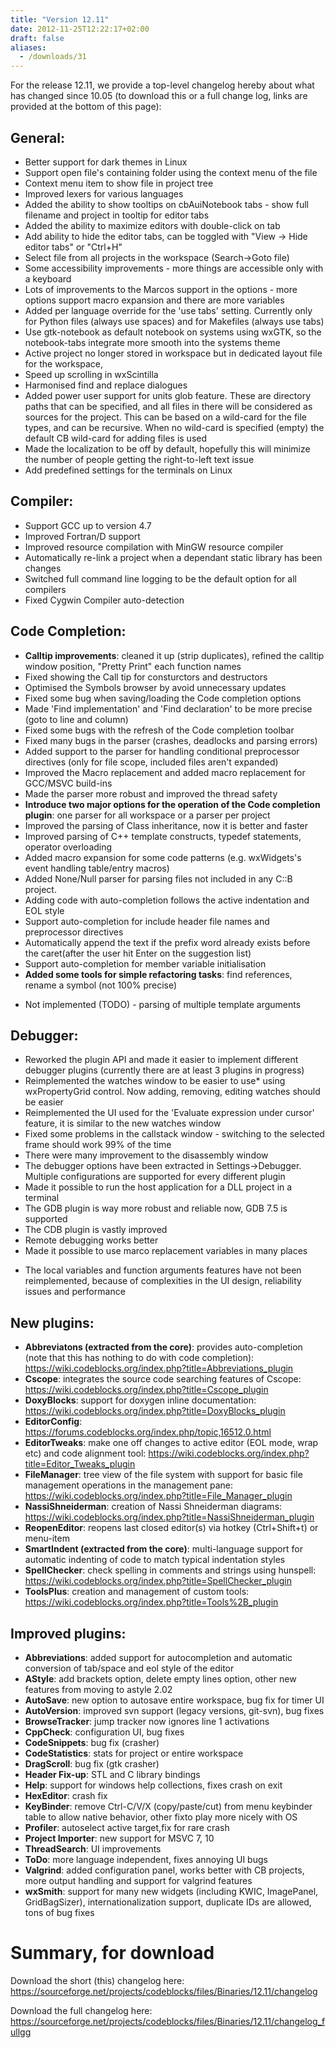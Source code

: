 ```yaml
---
title: "Version 12.11"
date: 2012-11-25T12:22:17+02:00
draft: false
aliases:
  - /downloads/31
---
```

For the release 12.11, we provide a top-level changelog hereby about what has changed since 10.05 (to download this or a full change log, links are provided at the bottom of this page):

## General:

- Better support for dark themes in Linux
- Support open file's containing folder using the context menu of the file
- Context menu item to show file in project tree
- Improved lexers for various languages
- Added the ability to show tooltips on cbAuiNotebook tabs - show full filename and project in tooltip for editor tabs
- Added the ability to maximize editors with double-click on tab
- Add ability to hide the editor tabs, can be toggled with "View -> Hide editor tabs" or "Ctrl+H"
- Select file from all projects in the workspace (Search->Goto file)
- Some accessibility improvements - more things are accessible only with a keyboard
- Lots of improvements to the Marcos support in the options - more options support macro expansion and there are more variables
- Added per language override for the 'use tabs' setting. Currently only for Python files (always use spaces) and for Makefiles (always use tabs)
- Use gtk-notebook as default notebook on systems using wxGTK, so the notebook-tabs integrate more smooth into the systems theme
- Active project no longer stored in workspace but in dedicated layout file for the workspace,
- Speed up scrolling in wxScintilla
- Harmonised find and replace dialogues
- Added power user support for units glob feature. These are directory paths that can be specified, and all files in there will be considered as sources for the project. This can be based on a wild-card for the file types, and can be recursive. When no wild-card is specified (empty) the default CB wild-card for adding files is used
- Made the localization to be off by default, hopefully this will minimize the number of people getting the right-to-left text issue
- Add predefined settings for the terminals on Linux

## Compiler:

- Support GCC up to version 4.7
- Improved Fortran/D support
- Improved resource compilation with MinGW resource compiler
- Automatically re-link a project when a dependant static library has been changes
- Switched full command line logging to be the default option for all compilers
- Fixed Cygwin Compiler auto-detection

## Code Completion:

- **Calltip improvements**: cleaned it up (strip duplicates), refined the calltip window position, "Pretty Print" each function names
- Fixed showing the Call tip for consturctors and destructors
- Optimised the Symbols browser by avoid unnecessary updates
- Fixed some bug when saving/loading the Code completion options
- Made 'Find implementation' and 'Find declaration' to be more precise (goto to line and column)
- Fixed some bugs with the refresh of the Code completion toolbar
- Fixed many bugs in the parser (crashes, deadlocks and parsing errors)
- Added support to the parser for handling conditional preprocessor directives (only for file scope, included files aren't expanded)
- Improved the Macro replacement and added macro replacement for GCC/MSVC build-ins
- Made the parser more robust and improved the thread safety
- **Introduce two major options for the operation of the Code completion plugin**: one parser for all workspace or a parser per project
- Improved the parsing of Class inheritance, now it is better and faster
- Improved parsing of C++ template constructs, typedef statements, operator overloading
- Added macro expansion for some code patterns (e.g. wxWidgets's event handling table/entry macros)
- Added None/Null parser for parsing files not included in any C::B project.
- Adding code with auto-completion follows the active indentation and EOL style
- Support auto-completion for include header file names and preprocessor directives
- Automatically append the text if the prefix word already exists before the caret(after the user hit Enter on the suggestion list)
- Support auto-completion for member variable initialisation
- **Added some tools for simple refactoring tasks**: find references, rename a symbol (not 100% precise)

* Not implemented (TODO) - parsing of multiple template arguments

## Debugger:

- Reworked the plugin API and made it easier to implement different debugger plugins (currently there are at least 3 plugins in progress)
- Reimplemented the watches window to be easier to use* using wxPropertyGrid control. Now adding, removing, editing watches should be easier
- Reimplemented the UI used for the 'Evaluate expression under cursor' feature, it is similar to the new watches window
- Fixed some problems in the callstack window - switching to the selected frame should work 99% of the time
- There were many improvement to the disassembly window
- The debugger options have been extracted in Settings->Debugger. Multiple configurations are supported for every different plugin
- Made it possible to run the host application for a DLL project in a terminal
- The GDB plugin is way more robust and reliable now, GDB 7.5 is supported
- The CDB plugin is vastly improved
- Remote debugging works better
- Made it possible to use marco replacement variables in many places

* The local variables and function arguments features have not been reimplemented, because of complexities in the UI design, reliability issues and performance

## New plugins:

- **Abbreviatons (extracted from the core)**: provides auto-completion (note that this has nothing to do with code completion): https://wiki.codeblocks.org/index.php?title=Abbreviations_plugin
- **Cscope**: integrates the source code searching features of Cscope: https://wiki.codeblocks.org/index.php?title=Cscope_plugin
- **DoxyBlocks**: support for doxygen inline documentation: https://wiki.codeblocks.org/index.php?title=DoxyBlocks_plugin
- **EditorConfig**: https://forums.codeblocks.org/index.php/topic,16512.0.html
- **EditorTweaks**: make one off changes to active editor (EOL mode, wrap etc) and code alignment tool: https://wiki.codeblocks.org/index.php?title=Editor_Tweaks_plugin
- **FileManager**: tree view of the file system with support for basic file management operations in the management pane: https://wiki.codeblocks.org/index.php?title=File_Manager_plugin
- **NassiShneiderman**: creation of Nassi Shneiderman diagrams: https://wiki.codeblocks.org/index.php?title=NassiShneiderman_plugin
- **ReopenEditor**: reopens last closed editor(s) via hotkey (Ctrl+Shift+t) or menu-item
- **SmartIndent (extracted from the core)**: multi-language support for automatic indenting of code to match typical indentation styles
- **SpellChecker**: check spelling in comments and strings using hunspell: https://wiki.codeblocks.org/index.php?title=SpellChecker_plugin
- **ToolsPlus**: creation and management of custom tools: https://wiki.codeblocks.org/index.php?title=Tools%2B_plugin

## Improved plugins:

- **Abbreviations**: added support for autocompletion and automatic conversion of tab/space and eol style of the editor
- **AStyle**: add brackets option, delete empty lines option, other new features from moving to astyle 2.02
- **AutoSave**: new option to autosave entire workspace, bug fix for timer UI
- **AutoVersion**: improved svn support (legacy versions, git-svn), bug fixes
- **BrowseTracker**: jump tracker now ignores line 1 activations
- **CppCheck**: configuration UI, bug fixes
- **CodeSnippets**: bug fix (crasher)
- **CodeStatistics**: stats for project or entire workspace
- **DragScroll**: bug fix (gtk crasher)
- **Header Fix-up**: STL and C library bindings
- **Help**: support for windows help collections, fixes crash on exit
- **HexEditor**: crash fix
- **KeyBinder**: remove Ctrl-C/V/X (copy/paste/cut) from menu keybinder table to allow native behavior, other fixto play more nicely with OS
- **Profiler**: autoselect active target,fix for rare crash
- **Project Importer**: new support for MSVC 7, 10
- **ThreadSearch**: UI improvements
- **ToDo**: more language independent, fixes annoying UI bugs
- **Valgrind**: added configuration panel, works better with CB projects, more output handling and support for valgrind features
- **wxSmith**: support for many new widgets (including KWIC, ImagePanel, GridBagSizer), internationalization support, duplicate IDs are allowed, tons of bug fixes

# Summary, for download

Download the short (this) changelog here: https://sourceforge.net/projects/codeblocks/files/Binaries/12.11/changelog

Download the full changelog here: https://sourceforge.net/projects/codeblocks/files/Binaries/12.11/changelog_fullgg
